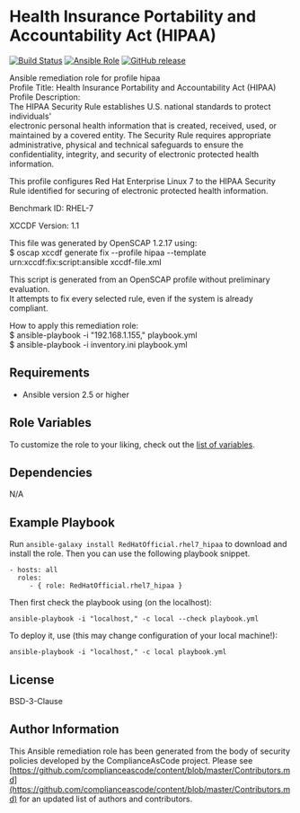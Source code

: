 # Health Insurance Portability and Accountability Act (HIPAA)

[![Build Status](https://travis-ci.org/RedHatOfficial/ansible-rhel7-hipaa-role.svg?branch=master)](https://travis-ci.org/RedHatOfficial/ansible-rhel7-hipaa-role)
[![Ansible Role](https://img.shields.io/ansible/role/29990.svg)](https://galaxy.ansible.com/RedHatOfficial/rhel7_hipaa)
[![GitHub release](https://img.shields.io/github/release/RedHatOfficial/ansible-rhel7-hipaa-role.svg)](https://github.com/RedHatOfficial/ansible-rhel7-hipaa-role/releases/latest)

Ansible remediation role for profile hipaa  
Profile Title:  Health Insurance Portability and Accountability Act (HIPAA)  
Profile Description:  
The HIPAA Security Rule establishes U.S. national standards to protect individuals'  
electronic personal health information that is created, received, used, or  
maintained by a covered entity. The Security Rule requires appropriate  
administrative, physical and technical safeguards to ensure the  
confidentiality, integrity, and security of electronic protected health  
information.  
  
This profile configures Red Hat Enterprise Linux 7 to the HIPAA Security  
Rule identified for securing of electronic protected health information.  
  
Benchmark ID:  RHEL-7  

XCCDF Version:  1.1  
  
This file was generated by OpenSCAP 1.2.17 using:  
    $ oscap xccdf generate fix --profile hipaa --template urn:xccdf:fix:script:ansible xccdf-file.xml   
  
This script is generated from an OpenSCAP profile without preliminary evaluation.  
It attempts to fix every selected rule, even if the system is already compliant.  
  
How to apply this remediation role:  
$ ansible-playbook -i "192.168.1.155," playbook.yml  
$ ansible-playbook -i inventory.ini playbook.yml

## Requirements

- Ansible version 2.5 or higher

## Role Variables

To customize the role to your liking, check out the [list of variables](vars/main.yml).

## Dependencies

N/A

## Example Playbook

Run `ansible-galaxy install RedHatOfficial.rhel7_hipaa` to
download and install the role. Then you can use the following playbook snippet.


    - hosts: all
      roles:
         - { role: RedHatOfficial.rhel7_hipaa }


Then first check the playbook using (on the localhost):

    ansible-playbook -i "localhost," -c local --check playbook.yml

To deploy it, use (this may change configuration of your local machine!):

    ansible-playbook -i "localhost," -c local playbook.yml


## License

BSD-3-Clause

## Author Information

This Ansible remediation role has been generated from the body of security
policies developed by the ComplianceAsCode project. Please see
[https://github.com/complianceascode/content/blob/master/Contributors.md](https://github.com/complianceascode/content/blob/master/Contributors.md)
for an updated list of authors and contributors.
